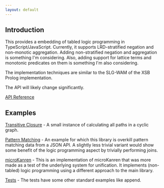 ```yaml
---
layout: default
---
```


## Introduction

This provides a embedding of tabled logic programming in TypeScript/JavaScript.
Currently, it supports LRD-stratified negation and non-monotic aggregation. Adding 
non-stratified negation and aggregation is something I'm considering. Also, adding
support for lattice terms and monotonic predicates on them is something I'm also
considering.

The implementation techniques are similar to the SLG-WAM of the XSB Prolog
implementation.

The API will likely change significantly.

[API Reference](doc/index.html)

## Examples

[Transitive Closure](examples/path.html) - A small instance of calculating all
paths in a cyclic graph.

[Pattern Matching](examples/github.html) - An example for which this library is
overkill pattern matching data from a JSON API. A slightly less trivial variant
would show some benefit of the logic programming aspect by trivially performing
joins.

[microKanren](examples/kanren.ts) - This is an implementation of microKanren
that was more made as a test of the underlying system for unification. It
implements (non-tabled) logic programming using a different approach to the
main library.

[Tests](https://github.com/derekelkins/slgjs/blob/master/slg.spec.ts) - The
tests have some other standard examples like append.
